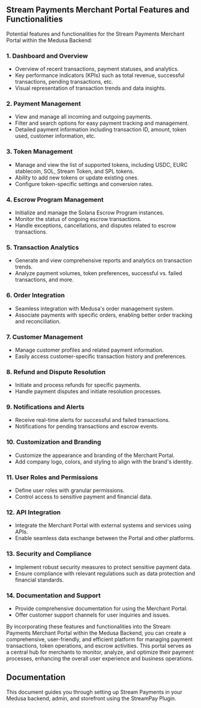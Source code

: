 
## Stream Payments Merchant Portal Features and Functionalities

Potential features and functionalities for the Stream Payments Merchant Portal within the Medusa Backend:

### 1. Dashboard and Overview

- Overview of recent transactions, payment statuses, and analytics.
- Key performance indicators (KPIs) such as total revenue, successful transactions, pending transactions, etc.
- Visual representation of transaction trends and data insights.

### 2. Payment Management

- View and manage all incoming and outgoing payments.
- Filter and search options for easy payment tracking and management.
- Detailed payment information including transaction ID, amount, token used, customer information, etc.

### 3. Token Management

- Manage and view the list of supported tokens, including USDC, EURC stablecoin, SOL, Stream Token, and SPL tokens.
- Ability to add new tokens or update existing ones.
- Configure token-specific settings and conversion rates.

### 4. Escrow Program Management

- Initialize and manage the Solana Escrow Program instances.
- Monitor the status of ongoing escrow transactions.
- Handle exceptions, cancellations, and disputes related to escrow transactions.

### 5. Transaction Analytics

- Generate and view comprehensive reports and analytics on transaction trends.
- Analyze payment volumes, token preferences, successful vs. failed transactions, and more.

### 6. Order Integration

- Seamless integration with Medusa's order management system.
- Associate payments with specific orders, enabling better order tracking and reconciliation.

### 7. Customer Management

- Manage customer profiles and related payment information.
- Easily access customer-specific transaction history and preferences.

### 8. Refund and Dispute Resolution

- Initiate and process refunds for specific payments.
- Handle payment disputes and initiate resolution processes.

### 9. Notifications and Alerts

- Receive real-time alerts for successful and failed transactions.
- Notifications for pending transactions and escrow events.

### 10. Customization and Branding

- Customize the appearance and branding of the Merchant Portal.
- Add company logo, colors, and styling to align with the brand's identity.

### 11. User Roles and Permissions

- Define user roles with granular permissions.
- Control access to sensitive payment and financial data.

### 12. API Integration

- Integrate the Merchant Portal with external systems and services using APIs.
- Enable seamless data exchange between the Portal and other platforms.

### 13. Security and Compliance

- Implement robust security measures to protect sensitive payment data.
- Ensure compliance with relevant regulations such as data protection and financial standards.

### 14. Documentation and Support

- Provide comprehensive documentation for using the Merchant Portal.
- Offer customer support channels for user inquiries and issues.

By incorporating these features and functionalities into the Stream Payments Merchant Portal within the Medusa Backend, you can create a comprehensive, user-friendly, and efficient platform for managing payment transactions, token operations, and escrow activities. This portal serves as a central hub for merchants to monitor, analyze, and optimize their payment processes, enhancing the overall user experience and business operations.

## Documentation

This document guides you through setting up Stream Payments in your Medusa backend, admin, and storefront using the StreamPay Plugin.


